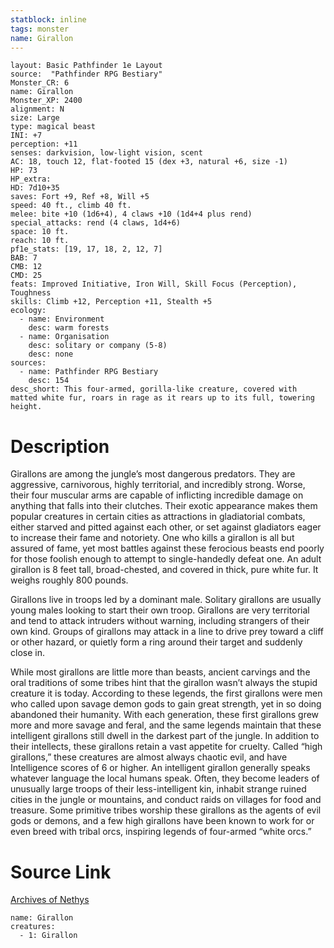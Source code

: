 ```yaml
---
statblock: inline
tags: monster
name: Girallon
---
```

```statblock
layout: Basic Pathfinder 1e Layout
source:  "Pathfinder RPG Bestiary"
Monster_CR: 6
name: Girallon
Monster_XP: 2400
alignment: N
size: Large
type: magical beast
INI: +7
perception: +11
senses: darkvision, low-light vision, scent
AC: 18, touch 12, flat-footed 15 (dex +3, natural +6, size -1)
HP: 73
HP_extra: 
HD: 7d10+35
saves: Fort +9, Ref +8, Will +5
speed: 40 ft., climb 40 ft.
melee: bite +10 (1d6+4), 4 claws +10 (1d4+4 plus rend)
special_attacks: rend (4 claws, 1d4+6)
space: 10 ft.
reach: 10 ft.
pf1e_stats: [19, 17, 18, 2, 12, 7]
BAB: 7
CMB: 12
CMD: 25
feats: Improved Initiative, Iron Will, Skill Focus (Perception), Toughness
skills: Climb +12, Perception +11, Stealth +5
ecology:
  - name: Environment
    desc: warm forests
  - name: Organisation
    desc: solitary or company (5-8)
    desc: none
sources:
  - name: Pathfinder RPG Bestiary
    desc: 154
desc_short: This four-armed, gorilla-like creature, covered with matted white fur, roars in rage as it rears up to its full, towering height.
```
# Description
Girallons are among the jungle’s most dangerous predators. They are aggressive, carnivorous, highly territorial, and incredibly strong. Worse, their four muscular arms are capable of inflicting incredible damage on anything that falls into their clutches. Their exotic appearance makes them popular creatures in certain cities as attractions in gladiatorial combats, either starved and pitted against each other, or set against gladiators eager to increase their fame and notoriety. One who kills a girallon is all but assured of fame, yet most battles against these ferocious beasts end poorly for those foolish enough to attempt to single-handedly defeat one. An adult girallon is 8 feet tall, broad-chested, and covered in thick, pure white fur. It weighs roughly 800 pounds.

Girallons live in troops led by a dominant male. Solitary girallons are usually young males looking to start their own troop. Girallons are very territorial and tend to attack intruders without warning, including strangers of their own kind. Groups of girallons may attack in a line to drive prey toward a cliff or other hazard, or quietly form a ring around their target and suddenly close in.

While most girallons are little more than beasts, ancient carvings and the oral traditions of some tribes hint that the girallon wasn’t always the stupid creature it is today. According to these legends, the first girallons were men who called upon savage demon gods to gain great strength, yet in so doing abandoned their humanity. With each generation, these first girallons grew more and more savage and feral, and the same legends maintain that these intelligent girallons still dwell in the darkest part of the jungle. In addition to their intellects, these girallons retain a vast appetite for cruelty. Called “high girallons,” these creatures are almost always chaotic evil, and have Intelligence scores of 6 or higher. An intelligent girallon generally speaks whatever language the local humans speak. Often, they become leaders of unusually large troops of their less-intelligent kin, inhabit strange ruined cities in the jungle or mountains, and conduct raids on villages for food and treasure. Some primitive tribes worship these girallons as the agents of evil gods or demons, and a few high girallons have been known to work for or even breed with tribal orcs, inspiring legends of four-armed “white orcs.”
# Source Link
[Archives of Nethys](https://aonprd.com/MonsterDisplay.aspx?ItemName=Girallon)
```encounter-table
name: Girallon
creatures:
  - 1: Girallon
```
